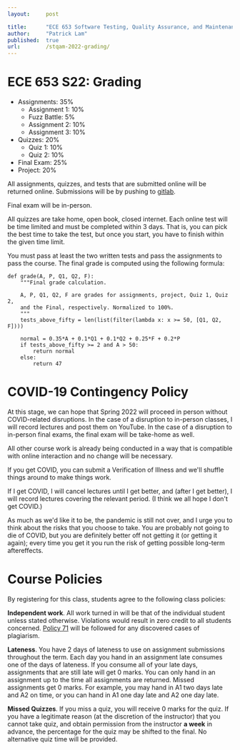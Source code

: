 ```yaml
---
layout:     post

title:      "ECE 653 Software Testing, Quality Assurance, and Maintenance, Spring 2022"
author:     "Patrick Lam"
published:  true
url:        /stqam-2022-grading/
---
```


<style>
 .intro-header { display: none; }
 .sidebar-container { display: none; }
</style>

# ECE 653 S22: Grading

* Assignments: 35%
    * Assignment 1: 10%
    * Fuzz Battle: 5%
    * Assignment 2: 10%
    * Assignment 3: 10%
* Quizzes: 20%
    * Quiz 1: 10%
    * Quiz 2: 10%
* Final Exam: 25%
* Project: 20%

All assignments, quizzes, and tests that are submitted online will be returned online. Submissions will be by pushing to [gitlab](https://git.uwaterloo.ca).

Final exam will be in-person.

All quizzes are take home, open book, closed internet. Each online test will be time limited and must be completed within 3 days. That is, you can pick the best time to take the test, but once you start, you have to finish within the given time limit.

You must pass at least the two written tests and pass the assignments to pass the course. The final grade is computed using the following formula:

```
def grade(A, P, Q1, Q2, F):
    """Final grade calculation.

    A, P, Q1, Q2, F are grades for assignments, project, Quiz 1, Quiz 2,
    and the Final, respectively. Normalized to 100%.
    """
    tests_above_fifty = len(list(filter(lambda x: x >= 50, [Q1, Q2, F])))

    normal = 0.35*A + 0.1*Q1 + 0.1*Q2 + 0.25*F + 0.2*P
    if tests_above_fifty >= 2 and A > 50:
        return normal
    else:
        return 47
```

# COVID-19 Contingency Policy

At this stage, we can hope that Spring 2022 will proceed in person without COVID-related disruptions. In the case of a disruption to in-person classes, I will record lectures and post them on YouTube. In the case of a disruption to in-person final exams, the final exam will be take-home as well.

All other course work is already being conducted in a way that is compatible with online interaction and no change will be necessary.

If you get COVID, you can submit a Verification of Illness and we'll 
shuffle things around to make things work.

If I get COVID, I will cancel lectures until I get better, and (after I get better), I will record lectures covering the relevant period. (I think we all hope I don't get COVID.)

As much as we'd like it to be, the pandemic is still not over, and I urge you to think about the risks that you choose to take. You are probably not going to die of COVID, but you are definitely better off not getting it (or getting it again); every time you get it you run the risk of getting possible long-term aftereffects. 

# Course Policies

By registering for this class, students agree to the following class policies:

**Independent work**. All work turned in will be that of the individual student unless stated otherwise. Violations would result in zero credit to all students concerned. [Policy 71](https://uwaterloo.ca/secretariat/policies-procedures-guidelines/policy-71) will be followed for any discovered cases of plagiarism.

**Lateness**. You have 2 days of lateness to use on assignment submissions throughout the term. Each day you hand in an assignment late consumes one of the days of lateness. If you consume all of your late days, assignments that are still late will get 0 marks. You can only hand in an assignment up to the time all assignments are returned. Missed assignments get 0 marks. For example, you may hand in A1 two days late and A2 on time, or you can hand in A1 one day late and A2 one day late.

**Missed Quizzes**. If you miss a quiz, you will receive 0 marks for the quiz. If you have a legitimate reason (at the discretion of the instructor) that you cannot take quiz, and obtain permission from the instructor **a week** in advance, the percentage for the quiz may be shifted to the final. No alternative quiz time will be provided.
